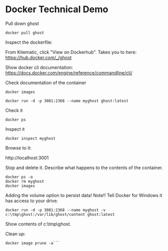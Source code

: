 # Docker Technical Demo

Pull down ghost

```docker pull ghost```

Inspect the dockerfile:

From Kitematic, click "View on Dockerhub". Takes you to here: https://hub.docker.com/_/ghost

Show docker cli documentation: https://docs.docker.com/engine/reference/commandline/cli/

Check documentation of the container

```docker images```

```docker run -d -p 3001:2368 --name myghost ghost:latest```

Check it

```docker ps```

Inspect it

```docker inspect myghost```

Browse to it:

http://localhost:3001

Stop and delete it. Describe what happens to the contents of the container.

```docker stop myghost
docker ps -a
docker rm myghost
docker images
```

Adding the volume option to persist data! Note!! Tell Docker for Windows it has access to your drive.

```docker run -d -p 3001:2368 --name myghost -v c:\tmp\ghost:/var/lib/ghost/content ghost:latest```

Show contents of c:\tmp\ghost.

Clean up:

```docker system prune
docker image prune -a```
